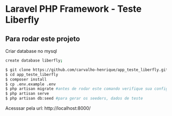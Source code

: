 # Laravel PHP Framework - Teste Liberfly



## Para rodar este projeto
Criar database no mysql
```bash
create database liberfly;
```

```bash
$ git clone https://github.com/carvalho-henrique/app_teste_liberfly.git
$ cd app_teste_liberfly
$ composer install
$ cp .env.example .env
$ php artisan migrate #antes de rodar este comando verifique sua configuracao com banco em .env
$ php artisan serve
$ php artisan db:seed #para gerar os seeders, dados de teste
```
Acesssar pela url: http://localhost:8000/




